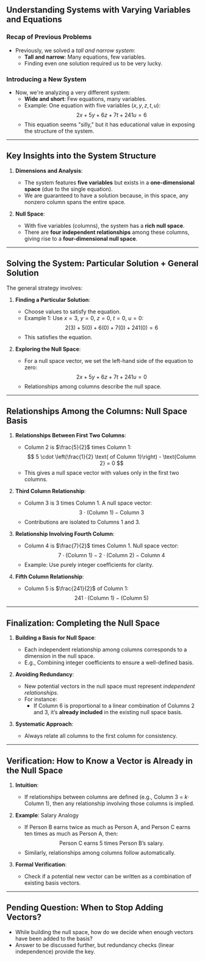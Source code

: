 ## Understanding Systems with Varying Variables and Equations 

### Recap of Previous Problems
- Previously, we solved a *tall and narrow system*:
  - **Tall and narrow**: Many equations, few variables.
  - Finding even one solution required us to be very lucky.

### Introducing a New System
- Now, we're analyzing a very different system:
  - **Wide and short**: Few equations, many variables.
  - Example: One equation with five variables (${x, y, z, t, u}$):
    $$
    2x + 5y + 6z + 7t + 241u = 6
    $$
  - This equation seems "silly," but it has educational value in exposing the structure of the system.

---

## Key Insights into the System Structure

1. **Dimensions and Analysis**:
   - The system features **five variables** but exists in a **one-dimensional space** (due to the single equation).
   - We are guaranteed to have a solution because, in this space, any nonzero column spans the entire space.

2. **Null Space**:
   - With five variables (columns), the system has a **rich null space**.
   - There are **four independent relationships** among these columns, giving rise to a **four-dimensional null space**.

---

## Solving the System: Particular Solution + General Solution
The general strategy involves:
1. **Finding a Particular Solution**:
   - Choose values to satisfy the equation. 
   - Example 1: Use $x = 3$, $y = 0$, $z = 0$, $t = 0$, $u = 0$:
     $$
     2(3) + 5(0) + 6(0) + 7(0) + 241(0) = 6
     $$
   - This satisfies the equation.

2. **Exploring the Null Space**:
   - For a null space vector, we set the left-hand side of the equation to zero:
     $$
     2x + 5y + 6z + 7t + 241u = 0
     $$
   - Relationships among columns describe the null space.

---

## Relationships Among the Columns: Null Space Basis

1. **Relationships Between First Two Columns**:
   - Column 2 is $\frac{5}{2}$ times Column 1:
     $$
     5 \cdot \left(\frac{1}{2} \text{ of Column 1}\right) - \text{Column 2} = 0
     $$
   - This gives a null space vector with values only in the first two columns.

2. **Third Column Relationship**:
   - Column 3 is 3 times Column 1. A null space vector:
     $$
     3 \cdot (\text{Column 1}) - \text{Column 3}
     $$
   - Contributions are isolated to Columns 1 and 3.

3. **Relationship Involving Fourth Column**:
   - Column 4 is $\frac{7}{2}$ times Column 1. Null space vector:
     $$
     7 \cdot (\text{Column 1}) - 2 \cdot (\text{Column 2}) - \text{Column 4}
     $$
   - Example: Use purely integer coefficients for clarity.

4. **Fifth Column Relationship**:
   - Column 5 is $\frac{241}{2}$ of Column 1:
     $$
     241 \cdot (\text{Column 1}) - (\text{Column 5})
     $$

---

## Finalization: Completing the Null Space

1. **Building a Basis for Null Space**:
   - Each independent relationship among columns corresponds to a dimension in the null space.
   - E.g., Combining integer coefficients to ensure a well-defined basis.

2. **Avoiding Redundancy**:
   - New potential vectors in the null space must represent *independent relationships*.
   - For instance:
     - If Column 6 is proportional to a linear combination of Columns 2 and 3, it’s **already included** in the existing null space basis.

3. **Systematic Approach**:
   - Always relate all columns to the first column for consistency.

---

## Verification: How to Know a Vector is Already in the Null Space

1. **Intuition**:
   - If relationships between columns are defined (e.g., Column 3 = $k \cdot$ Column 1), then any relationship involving those columns is implied.

2. **Example**: Salary Analogy
   - If Person B earns twice as much as Person A, and Person C earns ten times as much as Person A, then:
     $$
     \text{Person C earns 5 times Person B's salary.}
     $$
   - Similarly, relationships among columns follow automatically.

3. **Formal Verification**:
   - Check if a potential new vector can be written as a combination of existing basis vectors.

---

## Pending Question: When to Stop Adding Vectors?
- While building the null space, how do we decide when enough vectors have been added to the basis?
- Answer to be discussed further, but redundancy checks (linear independence) provide the key.

